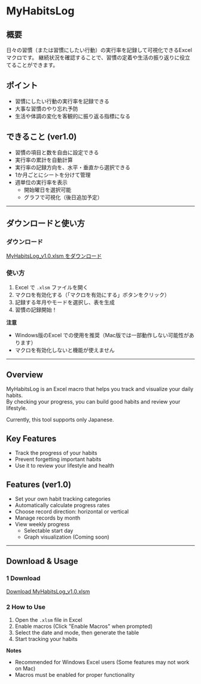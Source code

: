 # MyHabitsLog

## 概要
日々の習慣（または習慣にしたい行動）の実行率を記録して可視化できるExcelマクロです。
継続状況を確認することで、習慣の定着や生活の振り返りに役立てることができます。

## ポイント
- 習慣にしたい行動の実行率を記録できる
- 大事な習慣のやり忘れ予防
- 生活や体調の変化を客観的に振り返る指標になる

## できること (ver1.0)
- 習慣の項目と数を自由に設定できる
- 実行率の累計を自動計算
- 実行率の記録方向を、水平・垂直から選択できる
- 1か月ごとにシートを分けて管理
- 週単位の実行率を表示
  - 開始曜日を選択可能
  - グラフで可視化（後日追加予定）

---

## ダウンロードと使い方
### ダウンロード
[MyHabitsLog_v1.0.xlsm をダウンロード](https://github.com/chiaki-ari/MyHabitsLog/releases/download/v1.0/MyHabitsLog_ver1.0.xlsm)  

### 使い方
1. Excel で `.xlsm` ファイルを開く
2. マクロを有効化する（「マクロを有効にする」ボタンをクリック）  
3. 記録する年月やモードを選択し、表を生成
4. 習慣の記録開始！

**注意**  
- Windows版のExcel での使用を推奨（Mac版では一部動作しない可能性があります）  
- マクロを有効化しないと機能が使えません

---

## Overview
MyHabitsLog is an Excel macro that helps you track and visualize your daily habits.  
By checking your progress, you can build good habits and review your lifestyle.

Currently, this tool supports only Japanese. 

## Key Features
- Track the progress of your habits
- Prevent forgetting important habits
- Use it to review your lifestyle and health

## Features (ver1.0)
- Set your own habit tracking categories
- Automatically calculate progress rates
- Choose record direction: horizontal or vertical
- Manage records by month
- View weekly progress
  - Selectable start day
  - Graph visualization (Coming soon)

---

## Download & Usage

### 1 Download
[Download MyHabitsLog_v1.0.xlsm](https://github.com/chiaki-ari/MyHabitsLog/releases/download/v1.0/MyHabitsLog_ver1.0.xlsm)  

### 2 How to Use
1. Open the `.xlsm` file in Excel  
2. Enable macros (Click "Enable Macros" when prompted)  
3. Select the date and mode, then generate the table  
4. Start tracking your habits  

**Notes**  
- Recommended for Windows Excel users (Some features may not work on Mac)  
- Macros must be enabled for proper functionality 